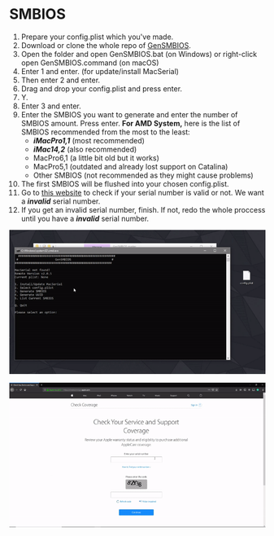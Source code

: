 # SMBIOS

1. Prepare your config.plist which you've made.
2. Download or clone the whole repo of [GenSMBIOS](https://github.com/corpnewt/GenSMBIOS).
3. Open the folder and open GenSMBIOS.bat \(on Windows\) or right-click open GenSMBIOS.command \(on macOS\)
4. Enter 1 and enter. \(for update/install MacSerial\)
5. Then enter 2 and enter.
6. Drag and drop your config.plist and press enter.
7. Y.
8. Enter 3 and enter.
9. Enter the SMBIOS you want to generate and enter the number of SMBIOS amount. Press enter. **For AMD System,** here is the list of SMBIOS recommended from the most to the least: 
    - _**iMacPro1,1**_ \(most recommended\) 
    - _**iMac14,2**_ \(also recommended\)
    - MacPro6,1 \(a little bit old but it works\)
    - MacPro5,1 \(outdated and already lost support on Catalina\)
    - Other SMBIOS \(not recommended as they might cause problems\)
10. The first SMBIOS will be flushed into your chosen config.plist.
11. Go to [this website](https://checkcoverage.apple.com/) to check if your serial number is valid or not. We want a _**invalid**_ serial number.
12. If you get an invalid serial number, finish. If not, redo the whole proccess until you have a _**invalid**_ serial number.

![Steps 1 - 10 \(Generating SMBIOS\)](../../_images/ezgif-5-2d971096ef3a.gif)

![Steps 11 - 12 \(Checking Serial Number\)](../../_images/ezgif-5-776e8fe4f7f4.gif)



